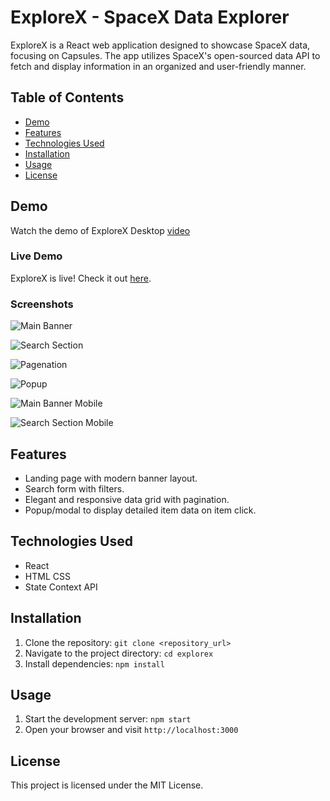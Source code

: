 # ExploreX - SpaceX Data Explorer

ExploreX is a React web application designed to showcase SpaceX data, focusing on Capsules. The app utilizes SpaceX's open-sourced data API to fetch and display information in an organized and user-friendly manner.

## Table of Contents
- [Demo](#demo)
- [Features](#features)
- [Technologies Used](#technologies-used)
- [Installation](#installation)
- [Usage](#usage)
- [License](#license)

## Demo
Watch the demo of ExploreX Desktop [video](https://drive.google.com/file/d/1xkfE_mJ0Q-4oYoImupRJ58wsMToaC2GT/view?usp=sharing)

### Live Demo
ExploreX is live! Check it out [here](https://explorex-psi.vercel.app/).

### Screenshots
![Main Banner](./screenshots/main_banner.png)

![Search Section](./screenshots/search_desktop.png)

![Pagenation](./screenshots/pagenation_desktop.png)

![Popup](./screenshots/popup_model.png)

![Main Banner Mobile](./screenshots/mobile_main_banner.jpeg)

![Search Section Mobile](./screenshots/mobile_searchSection.jpeg)

## Features
- Landing page with modern banner layout.
- Search form with filters.
- Elegant and responsive data grid with pagination.
- Popup/modal to display detailed item data on item click.

## Technologies Used
- React
- HTML CSS
- State Context API 

## Installation
1. Clone the repository: `git clone <repository_url>`
2. Navigate to the project directory: `cd explorex`
3. Install dependencies: `npm install`

## Usage
1. Start the development server: `npm start`
2. Open your browser and visit `http://localhost:3000`

## License
This project is licensed under the MIT License.